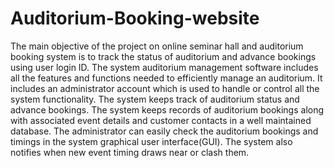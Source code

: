 # Auditorium-Booking-website
The main objective of the project on online seminar hall and auditorium booking system is to track the status of auditorium and advance bookings using user login ID. The system auditorium management software includes all the features and functions needed to efficiently manage an auditorium. It includes an administrator account which is used to handle or control all the system functionality. The system keeps track of auditorium status and advance bookings. The system keeps records of auditorium bookings along with associated event details and customer contacts in a well maintained database. The administrator can easily check the auditorium bookings and timings in the system graphical user interface(GUI). The system also notifies when new event timing draws near or clash them.
